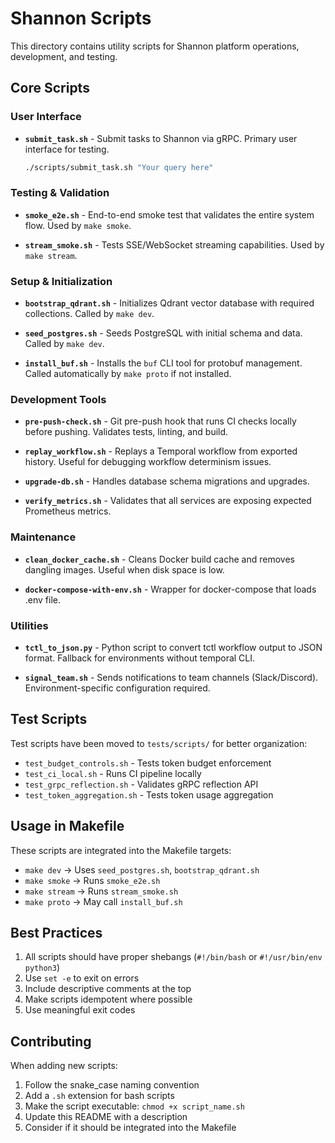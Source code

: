 # Shannon Scripts

This directory contains utility scripts for Shannon platform operations, development, and testing.

## Core Scripts

### User Interface
- **`submit_task.sh`** - Submit tasks to Shannon via gRPC. Primary user interface for testing.
  ```bash
  ./scripts/submit_task.sh "Your query here"
  ```

### Testing & Validation
- **`smoke_e2e.sh`** - End-to-end smoke test that validates the entire system flow.
  Used by `make smoke`.

- **`stream_smoke.sh`** - Tests SSE/WebSocket streaming capabilities.
  Used by `make stream`.

### Setup & Initialization
- **`bootstrap_qdrant.sh`** - Initializes Qdrant vector database with required collections.
  Called by `make dev`.

- **`seed_postgres.sh`** - Seeds PostgreSQL with initial schema and data.
  Called by `make dev`.

- **`install_buf.sh`** - Installs the `buf` CLI tool for protobuf management.
  Called automatically by `make proto` if not installed.

### Development Tools
- **`pre-push-check.sh`** - Git pre-push hook that runs CI checks locally before pushing.
  Validates tests, linting, and build.

- **`replay_workflow.sh`** - Replays a Temporal workflow from exported history.
  Useful for debugging workflow determinism issues.

- **`upgrade-db.sh`** - Handles database schema migrations and upgrades.

- **`verify_metrics.sh`** - Validates that all services are exposing expected Prometheus metrics.

### Maintenance
- **`clean_docker_cache.sh`** - Cleans Docker build cache and removes dangling images.
  Useful when disk space is low.

- **`docker-compose-with-env.sh`** - Wrapper for docker-compose that loads .env file.

### Utilities
- **`tctl_to_json.py`** - Python script to convert tctl workflow output to JSON format.
  Fallback for environments without temporal CLI.

- **`signal_team.sh`** - Sends notifications to team channels (Slack/Discord).
  Environment-specific configuration required.

## Test Scripts

Test scripts have been moved to `tests/scripts/` for better organization:
- `test_budget_controls.sh` - Tests token budget enforcement
- `test_ci_local.sh` - Runs CI pipeline locally
- `test_grpc_reflection.sh` - Validates gRPC reflection API
- `test_token_aggregation.sh` - Tests token usage aggregation

## Usage in Makefile

These scripts are integrated into the Makefile targets:
- `make dev` → Uses `seed_postgres.sh`, `bootstrap_qdrant.sh`
- `make smoke` → Runs `smoke_e2e.sh`
- `make stream` → Runs `stream_smoke.sh`
- `make proto` → May call `install_buf.sh`

## Best Practices

1. All scripts should have proper shebangs (`#!/bin/bash` or `#!/usr/bin/env python3`)
2. Use `set -e` to exit on errors
3. Include descriptive comments at the top
4. Make scripts idempotent where possible
5. Use meaningful exit codes

## Contributing

When adding new scripts:
1. Follow the snake_case naming convention
2. Add a `.sh` extension for bash scripts
3. Make the script executable: `chmod +x script_name.sh`
4. Update this README with a description
5. Consider if it should be integrated into the Makefile